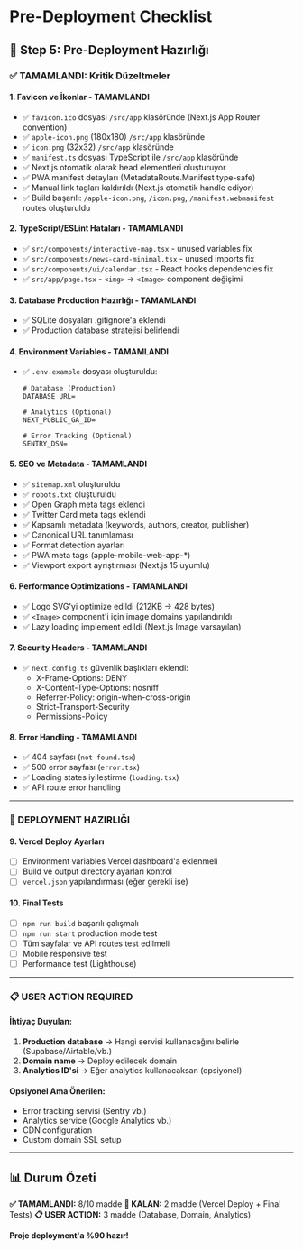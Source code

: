 # Pre-Deployment Checklist

## 🚀 Step 5: Pre-Deployment Hazırlığı

### ✅ TAMAMLANDI: Kritik Düzeltmeler

#### 1. **Favicon ve İkonlar** - TAMAMLANDI
- ✅ `favicon.ico` dosyası `/src/app` klasöründe (Next.js App Router convention)
- ✅ `apple-icon.png` (180x180) `/src/app` klasöründe
- ✅ `icon.png` (32x32) `/src/app` klasöründe
- ✅ `manifest.ts` dosyası TypeScript ile `/src/app` klasöründe
- ✅ Next.js otomatik olarak head elementleri oluşturuyor
- ✅ PWA manifest detayları (MetadataRoute.Manifest type-safe)
- ✅ Manual link tagları kaldırıldı (Next.js otomatik handle ediyor)
- ✅ Build başarılı: `/apple-icon.png`, `/icon.png`, `/manifest.webmanifest` routes oluşturuldu

#### 2. **TypeScript/ESLint Hataları** - TAMAMLANDI
- ✅ `src/components/interactive-map.tsx` - unused variables fix
- ✅ `src/components/news-card-minimal.tsx` - unused imports fix
- ✅ `src/components/ui/calendar.tsx` - React hooks dependencies fix
- ✅ `src/app/page.tsx` - `<img>` → `<Image>` component değişimi

#### 3. **Database Production Hazırlığı** - TAMAMLANDI
- ✅ SQLite dosyaları .gitignore'a eklendi
- ✅ Production database stratejisi belirlendi

#### 4. **Environment Variables** - TAMAMLANDI
- ✅ `.env.example` dosyası oluşturuldu:
  ```
  # Database (Production)
  DATABASE_URL=
  
  # Analytics (Optional)
  NEXT_PUBLIC_GA_ID=
  
  # Error Tracking (Optional)  
  SENTRY_DSN=
  ```

#### 5. **SEO ve Metadata** - TAMAMLANDI
- ✅ `sitemap.xml` oluşturuldu
- ✅ `robots.txt` oluşturuldu
- ✅ Open Graph meta tags eklendi
- ✅ Twitter Card meta tags eklendi
- ✅ Kapsamlı metadata (keywords, authors, creator, publisher)
- ✅ Canonical URL tanımlaması
- ✅ Format detection ayarları
- ✅ PWA meta tags (apple-mobile-web-app-*)
- ✅ Viewport export ayrıştırması (Next.js 15 uyumlu)

#### 6. **Performance Optimizations** - TAMAMLANDI
- ✅ Logo SVG'yi optimize edildi (212KB → 428 bytes)
- ✅ `<Image>` component'i için image domains yapılandırıldı
- ✅ Lazy loading implement edildi (Next.js Image varsayılan)

#### 7. **Security Headers** - TAMAMLANDI
- ✅ `next.config.ts` güvenlik başlıkları eklendi:
  - X-Frame-Options: DENY
  - X-Content-Type-Options: nosniff
  - Referrer-Policy: origin-when-cross-origin
  - Strict-Transport-Security
  - Permissions-Policy

#### 8. **Error Handling** - TAMAMLANDI
- ✅ 404 sayfası (`not-found.tsx`)
- ✅ 500 error sayfası (`error.tsx`)
- ✅ Loading states iyileştirme (`loading.tsx`)
- ✅ API route error handling

---

### 🔧 DEPLOYMENT HAZIRLIĞI

#### 9. **Vercel Deploy Ayarları**
- [ ] Environment variables Vercel dashboard'a eklenmeli
- [ ] Build ve output directory ayarları kontrol
- [ ] `vercel.json` yapılandırması (eğer gerekli ise)

#### 10. **Final Tests**
- [ ] `npm run build` başarılı çalışmalı
- [ ] `npm run start` production mode test
- [ ] Tüm sayfalar ve API routes test edilmeli
- [ ] Mobile responsive test
- [ ] Performance test (Lighthouse)

---

### 📋 USER ACTION REQUIRED

#### İhtiyaç Duyulan:
1. **Production database** → Hangi servisi kullanacağını belirle (Supabase/Airtable/vb.)
2. **Domain name** → Deploy edilecek domain
3. **Analytics ID'si** → Eğer analytics kullanacaksan (opsiyonel)

#### Opsiyonel Ama Önerilen:
- Error tracking servisi (Sentry vb.)
- Analytics service (Google Analytics vb.)
- CDN configuration
- Custom domain SSL setup

---

## 📊 Durum Özeti

**✅ TAMAMLANDI:** 8/10 madde
**🔧 KALAN:** 2 madde (Vercel Deploy + Final Tests)
**📋 USER ACTION:** 3 madde (Database, Domain, Analytics)

**Proje deployment'a %90 hazır!**